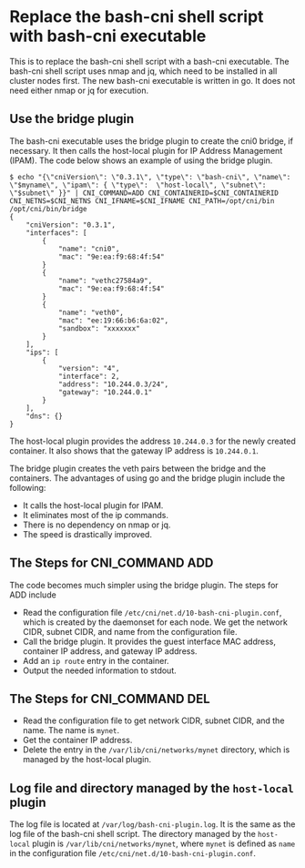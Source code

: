 # Replace the bash-cni shell script with bash-cni executable

This is to replace the bash-cni shell script with a bash-cni executable. The bash-cni shell script uses nmap and jq,
which need to be installed in all cluster nodes first. The new bash-cni executable is written in go. It does not
need either nmap or jq for execution.

## Use the bridge plugin

The bash-cni executable uses the bridge plugin to create the cni0 bridge, if necessary. It then calls the
host-local plugin for IP Address Management (IPAM). The code below shows an example of using the bridge
plugin.

```
$ echo "{\"cniVersion\": \"0.3.1\", \"type\": \"bash-cni\", \"name\": \"$myname\", \"ipam\": { \"type\":  \"host-local\", \"subnet\": \"$subnet\" }}" | CNI_COMMAND=ADD CNI_CONTAINERID=$CNI_CONTAINERID CNI_NETNS=$CNI_NETNS CNI_IFNAME=$CNI_IFNAME CNI_PATH=/opt/cni/bin /opt/cni/bin/bridge
{
    "cniVersion": "0.3.1",
    "interfaces": [
        {
            "name": "cni0",
            "mac": "9e:ea:f9:68:4f:54"
        }
        {
            "name": "vethc27584a9",
            "mac": "9e:ea:f9:68:4f:54"
        }
        {
            "name": "veth0",
            "mac": "ee:19:66:b6:6a:02",
            "sandbox": "xxxxxxx"
        }
    ],
    "ips": [
        {
            "version": "4",
            "interface": 2,
            "address": "10.244.0.3/24",
            "gateway": "10.244.0.1"
        }
    ],
    "dns": {}
}
```

The host-local plugin provides the address `10.244.0.3` for the newly created container. It also shows that
the gateway IP address is `10.244.0.1`.

The bridge plugin creates the veth pairs between the bridge and the containers. The advantages of using go and the bridge plugin include the following:
- It calls the host-local plugin for IPAM.
- It eliminates most of the ip commands.
- There is no dependency on nmap or jq.
- The speed is drastically improved.

## The Steps for CNI_COMMAND ADD

The code becomes much simpler using the bridge plugin. The steps for ADD include
- Read the configuration file `/etc/cni/net.d/10-bash-cni-plugin.conf`, which is created by the daemonset for each node. We get the network CIDR, subnet CIDR, and name from the configuration file.
- Call the bridge plugin. It provides the guest interface MAC address, container IP address, and gateway IP address.
- Add an `ip route` entry in the container.
- Output the needed information to stdout.

## The Steps for CNI_COMMAND DEL

- Read the configuration file to get network CIDR, subnet CIDR, and the name. The name is `mynet`.
- Get the container IP address.
- Delete the entry in the `/var/lib/cni/networks/mynet` directory, which is managed by the host-local plugin.

## Log file and directory managed by the `host-local` plugin

The log file is located at `/var/log/bash-cni-plugin.log`. It is the same as the log file of the bash-cni shell script. 
The directory managed by the `host-local` plugin is `/var/lib/cni/networks/mynet`, where `mynet` is defined as `name` in the configuration file
`/etc/cni/net.d/10-bash-cni-plugin.conf`.
